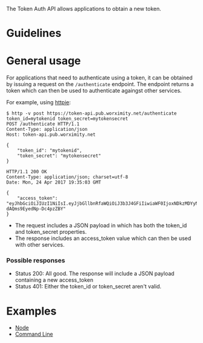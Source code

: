 The Token Auth API allows applications to obtain a new token. 

# Guidelines

# General usage

For applications that need to authenticate using a token, it can be obtained by issuing a request on the `/authenticate` endpoint. The endpoint returns a token which can then be used to authenticate againgst other services. 

For example, using [httpie](https://httpie.org/):

```
$ http -v post https://token-api.pub.worximity.net/authenticate token_id=mytokenid token_secret=mytokensecret
POST /authenticate HTTP/1.1
Content-Type: application/json
Host: token-api.pub.worximity.net

{
    "token_id": "mytokenid",
    "token_secret": "mytokensecret"
}

HTTP/1.1 200 OK
Content-Type: application/json; charset=utf-8
Date: Mon, 24 Apr 2017 19:35:03 GMT

{
    "access_token": "eyJhbGciOiJIUzI1NiIsI.eyJjbGllbnRfaWQiOiJ3b3J4GFiIiwiaWF0IjoxNDkzMDYyNTAzfQ.7r7K37ZoTS-dAQms9EyedNp-Dc4pzZBY"
}
```

* The request includes a JSON payload in which has both the token_id and token_secret properties. 
* The response includes an access_token value which can then be used with other services.

### Possible responses

* Status 200: All good. The response will include a JSON payload containing a new access_token
* Status 401: Either the token_id or token_secret aren't valid. 


# Examples

* [Node](javascript/README.md)
* [Command Line](cmd/README.md)